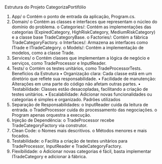 Estrutura do Projeto CategorizaPortifólio
  1.	App/
    o	Contém o ponto de entrada da aplicação, Program.cs.
  2.	Domain/
    o	Contém as classes e interfaces que representam o núcleo do domínio do problema.
    o	Categories/: Contém as implementações das categorias (ExpiredCategory, HighRiskCategory, MediumRiskCategory) e a classe base TradeCategoryBase.
    o	Factories/: Contém a fábrica TradeCategoryFactory.
    o	Interfaces/: Armazena as interfaces como ITrade e ITradeCategory.
    o	Models/: Contém a implementação de modelos, como a classe Trade.
  3.	Services/
    o	Contém classes que implementam a lógica de negócio e serviços, como TradeProcessor e InputReader.
  4.	Tests/
    o	Contém os testes unitários, como TradeProcessorTests.
Benefícios da Estrutura
  •	Organização clara: Cada classe está em um diretório que reflete sua responsabilidade.
  •	Facilidade de manutenção: Alterações em uma parte do código não afetam outras partes.
  •	Testabilidade: Classes estão desacopladas, facilitando a criação de testes unitários.
  •	Escalabilidade: Adicionar novas funcionalidades ou categorias é simples e organizado.
Padrões utilizados
  1.	Separação de Responsabilidades:
    o	InputReader cuida da leitura de entrada.
    o	TradeProcessor cuida do processamento das negociações.
    o	Program apenas orquestra a execução.
  2.	Injeção de Dependência:
    o	TradeProcessor recebe TradeCategoryFactory via construtor.
  3.	Clean Code:
    o	Nomes mais descritivos.
    o	Métodos menores e mais focados.
  4.	Testabilidade:
    o	Facilita a criação de testes unitários para TradeProcessor, InputReader e TradeCategoryFactory.
  5.	Flexibilidade:
    o	Adicionar novas categorias é fácil, basta implementar ITradeCategory e adicionar à fábrica.
